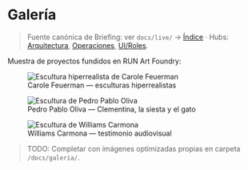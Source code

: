 # Galería

<!-- canonical-crosslink: pr-01 -->
> Fuente canónica de Briefing: ver `docs/live/` → [Índice](../../../../docs/live/index.md) · Hubs: [Arquitectura](../../../../docs/live/architecture/index.md), [Operaciones](../../../../docs/live/operations/index.md), [UI/Roles](../../../../docs/live/ui_roles/index.md).

Muestra de proyectos fundidos en RUN Art Foundry:

<div class="gallery-grid">
  <figure role="group" aria-label="Obra de Carole Feuerman">
    <img loading="lazy" src="https://www.runartfoundry.com/wp-content/uploads/2023/04/feuerman.jpg" alt="Escultura hiperrealista de Carole Feuerman">
    <figcaption>Carole Feuerman — esculturas hiperrealistas</figcaption>
  </figure>
  <figure role="group" aria-label="Obra de Pedro Pablo Oliva">
    <img loading="lazy" src="https://www.runartfoundry.com/wp-content/uploads/2023/04/oliva.jpg" alt="Escultura de Pedro Pablo Oliva">
    <figcaption>Pedro Pablo Oliva — Clementina, la siesta y el gato</figcaption>
  </figure>
  <figure role="group" aria-label="Obra de Williams Carmona">
    <img loading="lazy" src="https://www.runartfoundry.com/wp-content/uploads/2023/04/carmona.jpg" alt="Escultura de Williams Carmona">
    <figcaption>Williams Carmona — testimonio audiovisual</figcaption>
  </figure>
</div>

> TODO: Completar con imágenes optimizadas propias en carpeta `/docs/galeria/`.
